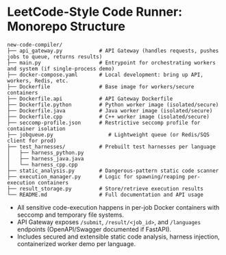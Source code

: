# LeetCode-Style Code Runner: Monorepo Structure

```
new-code-compiler/
├── api_gateway.py            # API Gateway (handles requests, pushes jobs to queue, returns results)
├── main.py                   # Entrypoint for orchestrating workers and system (if single-process demo)
├── docker-compose.yaml       # Local development: bring up API, workers, Redis, etc.
├── Dockerfile                # Base image for workers/secure containers
├── Dockerfile.api            # API Gateway Dockerfile
├── Dockerfile.python         # Python worker image (isolated/secure)
├── Dockerfile.java           # Java worker image (isolated/secure)
├── Dockerfile.cpp            # C++ worker image (isolated/secure)
├── seccomp-profile.json      # Restrictive seccomp profile for container isolation
├── jobqueue.py                  # Lightweight queue (or Redis/SQS client for prod)
├── test_harnesses/           # Prebuilt test harnesses per language
│   ├── harness_python.py
│   ├── harness_java.java
│   └── harness_cpp.cpp
├── static_analysis.py        # Dangerous-pattern static code scanner
├── execution_manager.py      # Logic for spawning/reaping per-execution containers
├── result_storage.py         # Store/retrieve execution results
└── README.md                 # Full documentation and API usage
```

- All sensitive code-execution happens in per-job Docker containers with seccomp and temporary file systems.
- API Gateway exposes `/submit`, `/result/<job_id>`, and `/languages` endpoints (OpenAPI/Swagger documented if FastAPI).
- Includes secured and extensible static code analysis, harness injection, containerized worker demo per language.